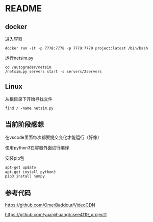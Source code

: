 
# README


## docker

进入容器

```
docker run -it -p 7778:7778 -p 7779:7779 project:latest /bin/bash
```



运行netsim.py

```
cd /autograder/netsim
/netsim.py servers start -s servers/2servers
```

## Linux

从根目录下开始寻找文件

```
find / -name netsim.py
```

## 当前阶段感想

在vscode里面每次都要提交变化才能运行（好像）

使用python3在容器外面进行编译  

安装pip包
```sh
apt-get update
apt-get install python3
pip3 install numpy
```


## 参考代码

https://github.com/OmerBaddour/VideoCDN

https://github.com/yuanjihuang/csee4119_project1
